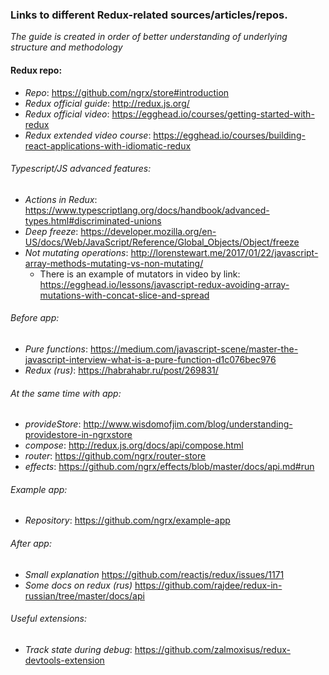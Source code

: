 ### Links to different Redux-related sources/articles/repos.
_The guide is created in order of better understanding of underlying structure and methodology_

#### Redux repo: 

* *Repo*: https://github.com/ngrx/store#introduction
* *Redux official guide*: http://redux.js.org/
* *Redux official video*: https://egghead.io/courses/getting-started-with-redux
* *Redux extended video course*: https://egghead.io/courses/building-react-applications-with-idiomatic-redux

###### Typescript/JS advanced features:

* *Actions in Redux*: https://www.typescriptlang.org/docs/handbook/advanced-types.html#discriminated-unions
* *Deep freeze*: https://developer.mozilla.org/en-US/docs/Web/JavaScript/Reference/Global_Objects/Object/freeze
* *Not mutating operations*: http://lorenstewart.me/2017/01/22/javascript-array-methods-mutating-vs-non-mutating/
   - There is an example of mutators in video by link: https://egghead.io/lessons/javascript-redux-avoiding-array-mutations-with-concat-slice-and-spread

###### Before app:
* *Pure functions*: https://medium.com/javascript-scene/master-the-javascript-interview-what-is-a-pure-function-d1c076bec976
* *Redux (rus)*: https://habrahabr.ru/post/269831/

###### At the same time with app:

* *provideStore*: http://www.wisdomofjim.com/blog/understanding-providestore-in-ngrxstore
* *compose*: http://redux.js.org/docs/api/compose.html
* *router*: https://github.com/ngrx/router-store 
* *effects*: https://github.com/ngrx/effects/blob/master/docs/api.md#run

###### Example app:

* *Repository*: https://github.com/ngrx/example-app

###### After app: 

* *Small explanation* https://github.com/reactjs/redux/issues/1171
* *Some docs on redux (rus)* https://github.com/rajdee/redux-in-russian/tree/master/docs/api


###### Useful extensions:

* *Track state during debug*: https://github.com/zalmoxisus/redux-devtools-extension


